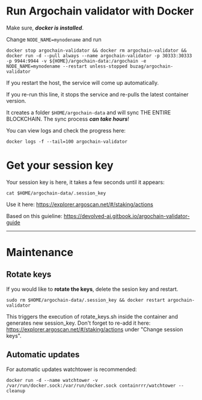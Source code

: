 # Run Argochain validator with Docker

Make sure, ***docker is installed***.

Change `NODE_NAME=mynodename` and run

```
docker stop argochain-validator && docker rm argochain-validator && docker run -d --pull always --name argochain-validator -p 30333:30333 -p 9944:9944 -v ${HOME}/argochain-data:/argochain -e NODE_NAME=mynodename --restart unless-stopped buzag/argochain-validator
```

If you restart the host, the service will come up automatically.

If you re-run this line, it stops the service and re-pulls the latest container version.

It creates a folder `$HOME/argochain-data` and will sync THE ENTIRE BLOCKCHAIN. The sync process ***can take hours***!

You can view logs and check the progress here:

```
docker logs -f --tail=100 argochain-validator
```

# Get your session key
Your session key is here, it takes a few seconds until it appears:

```
cat $HOME/argochain-data/.session_key
```

Use it here: https://explorer.argoscan.net/#/staking/actions

Based on this guieline: https://devolved-ai.gitbook.io/argochain-validator-guide 

---

# Maintenance
## Rotate keys
If you would like to **rotate the keys**, delete the sesion key and restart.

```
sudo rm $HOME/argochain-data/.session_key && docker restart argochain-validator
```

This triggers the execution of rotate_keys.sh inside the container and generates new session_key. Don't forget to re-add it here: https://explorer.argoscan.net/#/staking/actions under "Change session keys".

## Automatic updates
For automatic updates watchtower is recommended:

```
docker run -d --name watchtower -v /var/run/docker.sock:/var/run/docker.sock containrrr/watchtower --cleanup
```